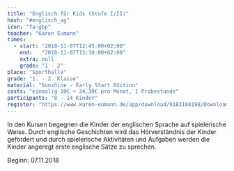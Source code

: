 ```yaml
---
title: "Englisch für Kids (Stufe I/II)"
hash: "#englisch_ag"
icon: "fa-gbp"
teacher: "Karen Eumann"
times:
  - start: "2018-11-07T12:45:00+02:00"
    end:   "2018-11-07T13:30:00+02:00"
    extra: null
    grade: "1 - 2"
place: "Sporthalle"
grade: "1. - 2. Klasse"
material: "Sunshine - Early Start Edition"
costs: "einmalig 10€ + 24,30€ pro Monat, 1 Probestunde"
participants: "8 - 14 Kinder"
register: "https://www.karen-eumann.de/app/download/9183188198/Download+Anmeldung+school.pdf?t=1393085067"
---
```

In den Kursen begegnen die Kinder der englischen Sprache auf spielerische Weise.
Durch englische Geschichten wird das Hörverständnis der Kinder gefördert und
durch spielerische Aktivitäten und Aufgaben werden die Kinder angeregt erste
englische Sätze zu sprechen.

Beginn: 07.11.2018

